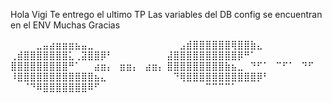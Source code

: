 Hola Vigi
Te entrego el ultimo TP
Las variables del DB config se encuentran en el ENV
Muchas Gracias


⠀⠀⠀⠀⣀⣤⣴⣶⣶⣶⣦⣤⣀⠀⠀⠀⠀⠀⠀⠀⠀⠀⠀⠀
⠀⠀⣠⣾⣿⣿⣿⣿⣿⣿⢿⣿⣿⣷⣄⠀⠀⠀⠀⠀⠀⠀⠀⠀
⢀⣾⣿⣿⣿⣿⣿⣿⣿⣅⢀⣽⣿⣿⡿⠃⠀⠀⠀⠀⠀⠀⠀⠀
⣼⣿⣿⣿⣿⣿⣿⣿⣿⣿⣿⡿⠛⠁⠀⠀⠀⠀⠀⠀⠀⠀⠀⠀
⣿⣿⣿⣿⣿⣿⣿⣿⣿⠛⠁⠀⠀⣴⣶⡄⠀⣶⣶⡄⠀⣴⣶⡄
⣿⣿⣿⣿⣿⣿⣿⣿⣿⣷⣦⣀⠀⠙⠋⠁⠀⠉⠋⠁⠀⠙⠋⠀
⠸⣿⣿⣿⣿⣿⣿⣿⣿⣿⣿⣿⣿⣦⣄⠀⠀⠀⠀⠀⠀⠀⠀⠀
⠀⠙⢿⣿⣿⣿⣿⣿⣿⣿⣿⣿⣿⣿⡿⠃⠀⠀⠀⠀⠀⠀⠀⠀
⠀⠀⠈⠙⠿⣿⣿⣿⣿⣿⣿⣿⠿⠋⠀⠀⠀⠀⠀⠀⠀⠀⠀⠀
⠀⠀⠀⠀⠀⠀⠉⠉⠉⠉⠁⠀⠀⠀⠀⠀⠀⠀⠀⠀⠀⠀⠀⠀